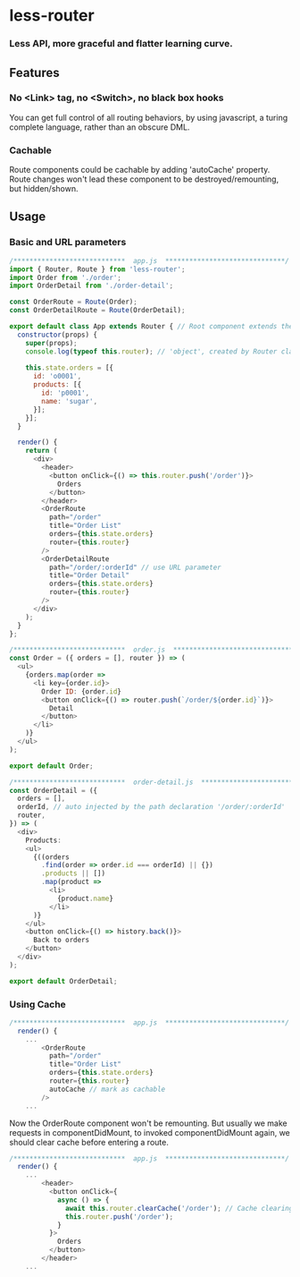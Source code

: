 # less-router

### Less API, more graceful and flatter learning curve.

## Features

### No \<Link> tag, no \<Switch>, no black box hooks
You can get full control of all routing behaviors, by using javascript, a turing complete language, rather than an obscure DML.

### Cachable
Route components could be cachable by adding 'autoCache' property. Route changes won't lead these component to be destroyed/remounting, but hidden/shown.

## Usage

### Basic and URL parameters
```javascript
/****************************  app.js  ******************************/
import { Router, Route } from 'less-router';
import Order from './order';
import OrderDetail from './order-detail';

const OrderRoute = Route(Order);
const OrderDetailRoute = Route(OrderDetail);

export default class App extends Router { // Root component extends the Router class
  constructor(props) {
    super(props);
    console.log(typeof this.router); // 'object', created by Router class.
    
    this.state.orders = [{
      id: 'o0001',
      products: [{
        id: 'p0001',
        name: 'sugar',
      }];
    }];
  }

  render() {
    return (
      <div>
        <header>
          <button onClick={() => this.router.push('/order')}>
            Orders
          </button>
        </header>
        <OrderRoute
          path="/order"
          title="Order List"
          orders={this.state.orders}
          router={this.router}
        />
        <OrderDetailRoute
          path="/order/:orderId" // use URL parameter
          title="Order Detail"
          orders={this.state.orders}
          router={this.router}
        />
      </div>
    );
  }
};

/****************************  order.js  ******************************/
const Order = ({ orders = [], router }) => (
  <ul>
    {orders.map(order =>
      <li key={order.id}>
        Order ID: {order.id}
        <button onClick={() => router.push(`/order/${order.id}`)}>
          Detail
        </button>
      </li>
    )}
  </ul>
);

export default Order;

/****************************  order-detail.js  ******************************/
const OrderDetail = ({ 
  orders = [], 
  orderId, // auto injected by the path declaration '/order/:orderId'
  router, 
}) => (
  <div>
    Products: 
    <ul>
      {((orders
        .find(order => order.id === orderId) || {})
        .products || [])
        .map(product =>
          <li>
            {product.name}
          </li>
      )}
    </ul>
    <button onClick={() => history.back()}>
      Back to orders
    </button>
  </div>
);

export default OrderDetail;

```

### Using Cache
```javascript
/****************************  app.js  ******************************/
  render() {
    ...
        <OrderRoute
          path="/order"
          title="Order List"
          orders={this.state.orders}
          router={this.router}
          autoCache // mark as cachable
        />
    ...
```

Now the OrderRoute component won't be remounting. But usually we make requests in componentDidMount, to invoked componentDidMount again, we should clear cache before entering a route.
```javascript
/****************************  app.js  ******************************/
  render() {
    ...
        <header>
          <button onClick={
            async () => {
              await this.router.clearCache('/order'); // Cache clearing takes time, need to be await before next operation.
              this.router.push('/order');
            }
          }>
            Orders
          </button>
        </header>
    ...
```
